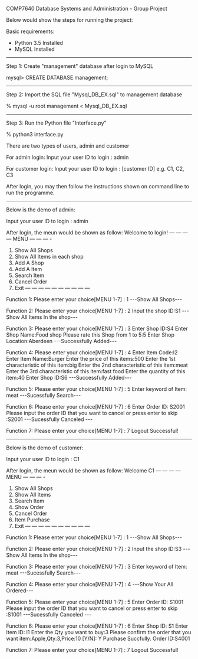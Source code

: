 COMP7640 Database Systems and Administration - Group Project

Below would show the steps for running the project:

Basic requirements:
- Python 3.5 Installed
- MySQL Installed

_____________________________________________________________________________
Step 1: Create "management" database after login to MySQL

mysql> CREATE DATABASE management;

_____________________________________________________________________________
Step 2: Import the SQL file "Mysql_DB_EX.sql" to management database

% mysql -u root management < Mysql_DB_EX.sql

_____________________________________________________________________________
Step 3: Run the Python file "Interface.py"

% python3 interface.py

There are two types of users, admin and customer

For admin login:
Input your user ID to login : admin

For customer login:
Input your user ID to login : [customer ID] e.g. C1, C2, C3

After login, you may then follow the instructions shown on command line to run the programme.

_____________________________________________________________________________


Below is the demo of admin:

Input your user ID to login : admin

After login, the meun would be shown as follow:
Welcome to login!
 — — — — MENU — — — -
 1. Show All Shops
 2. Show All Items in each shop
 3. Add A Shop
 4. Add A Item
 5. Search Item
 6. Cancel Order
 7. Exit
 — — — — — — — — — —

Function 1:
Please enter your choice[MENU 1-7] : 1
---Show All Shops---

Function 2:
Please enter your choice[MENU 1-7] : 2
Input the shop ID:S1
---Show All Items In the shop---

Function 3:
Please enter your choice[MENU 1-7] : 3
Enter Shop ID:S4
Enter Shop Name:Food shop
Please rate this Shop from 1 to 5:5
Enter Shop Location:Aberdeen
---Successfully Added---

Function 4:
Please enter your choice[MENU 1-7] : 4
Enter Item Code:I2  
Enter Item Name:Burger
Enter the price of this items:500
Enter the 1st characteristic of this item:big
Enter the 2nd characteristic of this item:meat
Enter the 3rd characteristic of this item:fast food
Enter the quantity of this item:40
Enter Shop ID:S6
---Successfully Added---

Function 5:
Please enter your choice[MENU 1-7] : 5
Enter keyword of Item: meat
---Sucessfully Search---

Function 6:
Please enter your choice[MENU 1-7] : 6
Enter Order ID: S2001
Please input the order ID that you want to cancel or press enter to skip :S2001
---Sucessfully Canceled ---

Function 7:
Please enter your choice[MENU 1-7] : 7
Logout Successful!

_____________________________________________________________________________


Below is the demo of customer:

Input your user ID to login : C1

After login, the meun would be shown as follow:
Welcome C1
 — — — — MENU — — — -
 1. Show All Shops
 2. Show All Items
 3. Search Item
 4. Show Order
 5. Cancel Order
 6. Item Purchase
 7. Exit
 — — — — — — — — — — 

Function 1:
Please enter your choice[MENU 1-7] : 1
---Show All Shops---

Function 2:
Please enter your choice[MENU 1-7] : 2
Input the shop ID:S3
---Show All Items In the shop---

Function 3:
Please enter your choice[MENU 1-7] : 3
Enter keyword of Item: meat
---Sucessfully Search---

Function 4:
Please enter your choice[MENU 1-7] : 4
---Show Your All Ordered---

Function 5:
Please enter your choice[MENU 1-7] : 5
Enter Order ID: S1001
Please input the order ID that you want to cancel or press enter to skip :S1001
---Sucessfully Canceled ---

Function 6:
Please enter your choice[MENU 1-7] : 6
Enter Shop ID: S1
Enter Item ID: I1
Enter the Qty you want to buy:3
Please confirm the order that you want item:Apple,Qty:3,Price:10 [Y/N]: Y
Purchase Succfully. Order ID:S4001

Function 7:
Please enter your choice[MENU 1-7] : 7
Logout Successful!